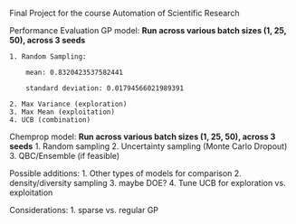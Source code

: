 Final Project for the course Automation of Scientific Research 

Performance Evaluation
GP model:
**Run across various batch sizes (1, 25, 50), across 3 seeds**

    1. Random Sampling:
    
        mean: 0.8320423537582441
        
        standard deviation: 0.01794566021989391
        
    2. Max Variance (exploration)
    3. Max Mean (exploitation)
    4. UCB (combination)

Chemprop model:
**Run across various batch sizes (1, 25, 50), across 3 seeds**
    1. Random sampling
    2. Uncertainty sampling (Monte Carlo Dropout)
    3. QBC/Ensemble (if feasible)


Possible additions:
    1. Other types of models for comparison
    2. density/diversity sampling
    3. maybe DOE?
    4. Tune UCB for exploration vs. exploitation

Considerations:
    1. sparse vs. regular GP

